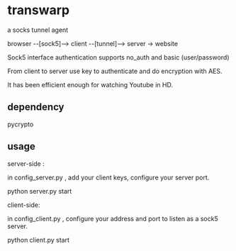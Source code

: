 transwarp
=========

a socks tunnel agent

browser --[sock5]--> client --[tunnel]--> server -> website

Sock5 interface authentication supports no_auth and basic (user/password)

From client to server use key to authenticate and do encryption with AES. 

It has been efficient enough for watching Youtube in HD.

dependency
-----------
pycrypto


usage
-----------

server-side : 

in config_server.py , add your client keys, configure your server port.

python server.py start 

client-side:  

in config_client.py , configure your address and port to listen as a sock5 server.

python client.py start

